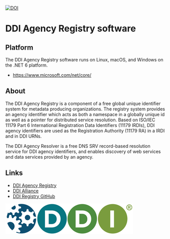 [![DOI](https://zenodo.org/badge/163341427.svg)](https://zenodo.org/badge/latestdoi/163341427)
# DDI Agency Registry software

## Platform
The DDI Agency Registry software runs on Linux, macOS, and Windows on the .NET 6 platform.
* https://www.microsoft.com/net/core/

## About
The DDI Agency Registry is a component of a free global unique identifier system for metadata producing organizations. The registry system provides an agency identifier which acts as both a namespace in a globally unique id as well as a pointer for distributed service resolution.
Based on ISO/IEC 11179 Part 6 International Registration Data Identifiers (11179 IRDIs), DDI agency identifiers are used as the Registration Authority (11179 RA) in a IRDI and in DDI URNs.

The DDI Agency Resolver is a free DNS SRV record-based resolution service for DDI agency identifiers, and enables discovery of web services and data services provided by an agency. 

## Links

- [DDI Agency Registry]
- [DDI Alliance]
- [DDI Registry GitHub]


![DDI Logo][logo]

[DDI Alliance]: https://www.ddialliance.org
[DDI Agency Registry]: https://registry.ddialliance.org
[DDI Registry GitHub]: https://github.com/Colectica/ddiregistry/
[logo]: https://github.com/Colectica/ddiregistry/raw/master/src/Ddi.Registry.Web/wwwroot/assets/logo.png "DDI Alliance"

